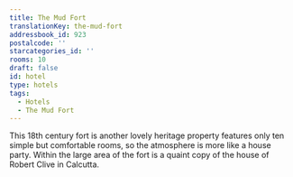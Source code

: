 ```yaml
---
title: The Mud Fort
translationKey: the-mud-fort
addressbook_id: 923
postalcode: ''
starcategories_id: ''
rooms: 10
draft: false
id: hotel
type: hotels
tags:
  - Hotels
  - The Mud Fort
---
```

This 18th century fort is another lovely heritage property features only ten simple but comfortable rooms, so the atmosphere is more like a house party. Within the large area of the fort is a quaint copy of the house of Robert Clive in Calcutta.